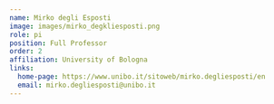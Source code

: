 ```yaml
---
name: Mirko degli Esposti
image: images/mirko_degkliesposti.png
role: pi
position: Full Professor
order: 2
affiliation: University of Bologna
links:
  home-page: https://www.unibo.it/sitoweb/mirko.degliesposti/en
  email: mirko.degliesposti@unibo.it
---
```


